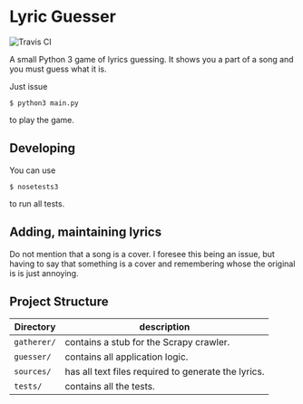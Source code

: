 # Lyric Guesser

![Travis CI](https://travis-ci.org/mafagafogigante/lyric-guesser.svg?branch=master)

A small Python 3 game of lyrics guessing.
It shows you a part of a song and you must guess what it is.

Just issue

    $ python3 main.py

to play the game.

## Developing

You can use

    $ nosetests3

to run all tests.

## Adding, maintaining lyrics

Do not mention that a song is a cover. I foresee this being an issue, but
having to say that something is a cover and remembering whose the original is
is just annoying.

## Project Structure
Directory   |  description
------------|-----------------------------------------------------
`gatherer/` |  contains a stub for the Scrapy crawler.
`guesser/`  |  contains all application logic.
`sources/`  |  has all text files required to generate the lyrics.
`tests/`    |  contains all the tests.
